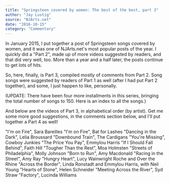 ```yaml
---
title: "Springsteen covered by women: The best of the best, part 3"
author: "Jay Lustig"
source: "NJArts.net"
date: "2016-10-15"
category: "Commentary"
---
```


In January 2015, I put together a post of Springsteen songs covered by women, and it was one of NJArts.net's most popular posts of the year. I quickly did a "Part 2", made up of more videos suggested by readers, and that did very well, too. More than a year and a half later, the posts continue to get lots of hits.

So, here, finally, is Part 3, compiled mostly of comments from Part 2. Song songs were suggested by readers of Part 1 as well (after I had put Part 2 together), and some, I just happen to like, personally.

(UPDATE: There have been four more installments in this series, bringing the total number of songs to 150. Here is an index to all the songs.)

And below are the videos of Part 3, in alphabetical order (by artist). Get me some more good suggestions, in the comments section below, and I'll put together a Part 4 as well!

"I'm on Fire", Sara Bareilles
"I'm on Fire", Bat for Lashes
"Dancing in the Dark", Lelia Broussard
"Downbound Train", The Cardigans
"You're Missing", Cowboy Junkies
"The Price You Pay", Emmylou Harris
"If I Should Fall Behind", Faith Hill
"Tougher Than the Rest", Moa Holmsten
"Streets of Philadelphia", Molly Johnson
"Born to Run", Amy Macdonald
"Racing in the Street", Amy Ray
"Hungry Heart", Lucy Wainwright Roche and Over the Rhine
"Across the Border", Linda Ronstadt and Emmylou Harris, with Neil Young
"Hearts of Stone", Helen Schneider
"Meeting Across the River", Syd Straw
"Factory", Lucinda Williams
